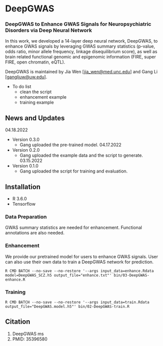 # DeepGWAS
### DeepGWAS to Enhance GWAS Signals for Neuropsychiatric Disorders via Deep Neural Network 

In this work, we developed a 14-layer deep neural network, DeepGWAS, to enhance GWAS signals by leveraging GWAS summary statistics (p-value, odds ratio, minor allele frequency, linkage disequilibrium score), as well as brain related functional genomic and epigenomic information (FIRE, super FIRE, open chromatin, eQTL). 

DeepGWAS is maintained by Jia Wen [jia_wen@med.unc.edu] and Gang Li [gangliuw@uw.edu].

* To do list
  + clean the script
  + enhancement example
  + training example

## News and Updates
04.18.2022
* Version 0.3.0
  + Gang uploaded the pre-trained model.
04.17.2022
* Version 0.2.0
  + Gang uploaded the example data and the script to generate.
03.15.2022
* Version 0.1.0
  + Gang uploaded the script for training and evaluation.
  


## Installation

+ R 3.6.0
+ Tensorflow

### Data Preparation

GWAS summary statistics are needed for enhancement. Functional annotations are also needed.

### Enhancement

We provide our pretrained model for users to enhance GWAS signals. User can also use their own data to train a DeepGWAS network for prediction.

```{R enhancement}
R CMD BATCH --no-save --no-restore '--args input_data=enhance.Rdata model=DeepGWAS_SCZ.h5 output_file="enhance.txt"' bin/03-DeepGWAS-enhance.R   

```

### Training

```{R Training}
R CMD BATCH --no-save --no-restore '--args input_data=train.Rdata output_file="DeepGWAS.model.h5"' bin/02-DeepGWAS-train.R

```

## Citation

1. DeepGWAS ms
2. PMID: 35396580
